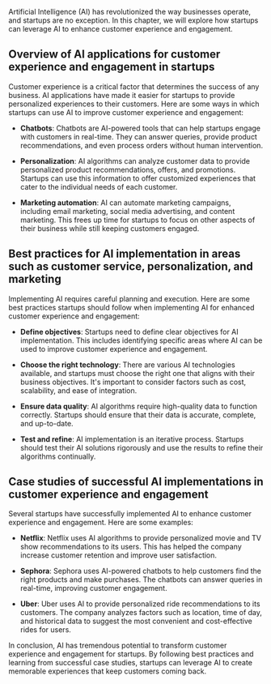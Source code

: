 
Artificial Intelligence (AI) has revolutionized the way businesses operate, and startups are no exception. In this chapter, we will explore how startups can leverage AI to enhance customer experience and engagement.

Overview of AI applications for customer experience and engagement in startups
------------------------------------------------------------------------------

Customer experience is a critical factor that determines the success of any business. AI applications have made it easier for startups to provide personalized experiences to their customers. Here are some ways in which startups can use AI to improve customer experience and engagement:

* **Chatbots**: Chatbots are AI-powered tools that can help startups engage with customers in real-time. They can answer queries, provide product recommendations, and even process orders without human intervention.

* **Personalization**: AI algorithms can analyze customer data to provide personalized product recommendations, offers, and promotions. Startups can use this information to offer customized experiences that cater to the individual needs of each customer.

* **Marketing automation**: AI can automate marketing campaigns, including email marketing, social media advertising, and content marketing. This frees up time for startups to focus on other aspects of their business while still keeping customers engaged.

Best practices for AI implementation in areas such as customer service, personalization, and marketing
------------------------------------------------------------------------------------------------------

Implementing AI requires careful planning and execution. Here are some best practices startups should follow when implementing AI for enhanced customer experience and engagement:

* **Define objectives**: Startups need to define clear objectives for AI implementation. This includes identifying specific areas where AI can be used to improve customer experience and engagement.

* **Choose the right technology**: There are various AI technologies available, and startups must choose the right one that aligns with their business objectives. It's important to consider factors such as cost, scalability, and ease of integration.

* **Ensure data quality**: AI algorithms require high-quality data to function correctly. Startups should ensure that their data is accurate, complete, and up-to-date.

* **Test and refine**: AI implementation is an iterative process. Startups should test their AI solutions rigorously and use the results to refine their algorithms continually.

Case studies of successful AI implementations in customer experience and engagement
-----------------------------------------------------------------------------------

Several startups have successfully implemented AI to enhance customer experience and engagement. Here are some examples:

* **Netflix**: Netflix uses AI algorithms to provide personalized movie and TV show recommendations to its users. This has helped the company increase customer retention and improve user satisfaction.

* **Sephora**: Sephora uses AI-powered chatbots to help customers find the right products and make purchases. The chatbots can answer queries in real-time, improving customer engagement.

* **Uber**: Uber uses AI to provide personalized ride recommendations to its customers. The company analyzes factors such as location, time of day, and historical data to suggest the most convenient and cost-effective rides for users.

In conclusion, AI has tremendous potential to transform customer experience and engagement for startups. By following best practices and learning from successful case studies, startups can leverage AI to create memorable experiences that keep customers coming back.
